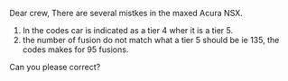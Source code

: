 Dear crew,
There are several mistkes in the maxed Acura NSX.
1. In the codes car is indicated as a tier 4 wher it is a tier 5.
2. the number of fusion do not match what a tier 5 should be ie 135, the codes makes for 95 fusions.

Can you please correct?
